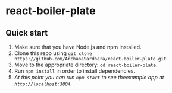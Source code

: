 # react-boiler-plate

## Quick start

1.  Make sure that you have Node.js and npm installed.
2.  Clone this repo using `git clone https://github.com/ArchanaSardhara/react-boiler-plate.git`
3.  Move to the appropriate directory: `cd react-boiler-plate`.<br />
4.  Run `npm install` in order to install dependencies.<br />
5.  _At this point you can run `npm start` to see theexample app at `http://localhost:3004`._
